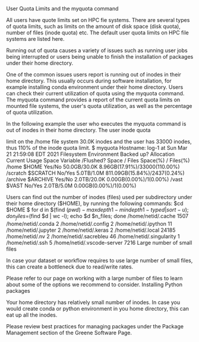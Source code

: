 User Quota Limits and the myquota command

All users have quote limits set on HPC fie systems. There are several types of quota limits, such as limits on the amount of disk space (disk quota), number of files (inode quota) etc. The default user quota limits on HPC file systems are listed here.

Running out of quota causes a variety of issues such as running user jobs being interrupted or users being unable to finish the installation of packages under their home directory.

One of the common issues users report is running out of inodes in their home directory. This usually occurs during software installation, for example installing conda environment under their home directory. Users can check their current utilization of quota using the myquota command. The myquota command provides a report of the current quota limits on mounted file systems, the user's  quota utilization, as well as the percentage of quota utilization. 

In the following example the user who executes the myquota command is out of inodes in their home directory. The user inode quota

limit on the /home file system 30.0K inodes and the user has 33000 inodes, thus 110% of the inode quota limit.
$ myquota
Hostname: log-1 at Sun Mar 21 21:59:08 EDT 2021
Filesystem   Environment   Backed up?   Allocation       Current Usage
Space        Variable      /Flushed?    Space / Files    Space(%) / Files(%)
/home        $HOME         Yes/No       50.0GB/30.0K       8.96GB(17.91%)/33000(110.00%)
/scratch     $SCRATCH      No/Yes        5.0TB/1.0M     811.09GB(15.84%)/2437(0.24%)
/archive     $ARCHIVE      Yes/No        2.0TB/20.0K       0.00GB(0.00%)/1(0.00%)
/vast        $VAST         No/Yes        2.0TB/5.0M        0.00GB(0.00%)/1(0.00%)

Users can find out the number of inodes (files) used per subdirectory under their home directory ($HOME), by running the following commands:
$cd $HOME
$ for d in $(find $(pwd) -maxdepth 1 -mindepth 1 -type d | sort -u); do n_files=$(find $d | wc -l); echo $d $n_files; done
/home/netid/.cache 1507
/home/netid/.conda 2
/home/netid/.config 2
/home/netid/.ipython 11
/home/netid/.jupyter 2
/home/netid/.keras 2
/home/netid/.local 24185
/home/netid/.nv 2
/home/netid/.sacrebleu 46
/home/netid/.singularity 1
/home/netid/.ssh 5
/home/netid/.vscode-server 7216
Large number of small files

In case your dataset or workflow requires to use large number of small files, this can create a bottleneck due to read/write rates. 

Please refer to our page on working with a large number of files to learn about some of the options we recommend to consider.
Installing Python packages

Your home directory has relatively small number of inodes.
In case you would create conda or python environment in you home directory, this can eat up all the inodes. 

Please review best practices for managing packages under the Package Management section of the Greene Software Page.
